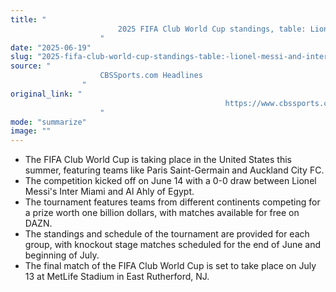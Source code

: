 ```yaml
---
title: "
                        2025 FIFA Club World Cup standings, table: Lionel Messi and Inter Miami vs. Porto live stream
                    "
date: "2025-06-19"
slug: "2025-fifa-club-world-cup-standings-table:-lionel-messi-and-inter-miami-vs.-porto-live-stream"
source: "
                    CBSSports.com Headlines
                "
original_link: "
                                                https://www.cbssports.com/soccer/news/2025-fifa-club-world-cup-standings-table-lionel-messi-and-inter-miami-vs-porto-live-stream/
                    "
mode: "summarize"
image: ""
---
```


- The FIFA Club World Cup is taking place in the United States this summer, featuring teams like Paris Saint-Germain and Auckland City FC.
- The competition kicked off on June 14 with a 0-0 draw between Lionel Messi's Inter Miami and Al Ahly of Egypt.
- The tournament features teams from different continents competing for a prize worth one billion dollars, with matches available for free on DAZN.
- The standings and schedule of the tournament are provided for each group, with knockout stage matches scheduled for the end of June and beginning of July.
- The final match of the FIFA Club World Cup is set to take place on July 13 at MetLife Stadium in East Rutherford, NJ.
